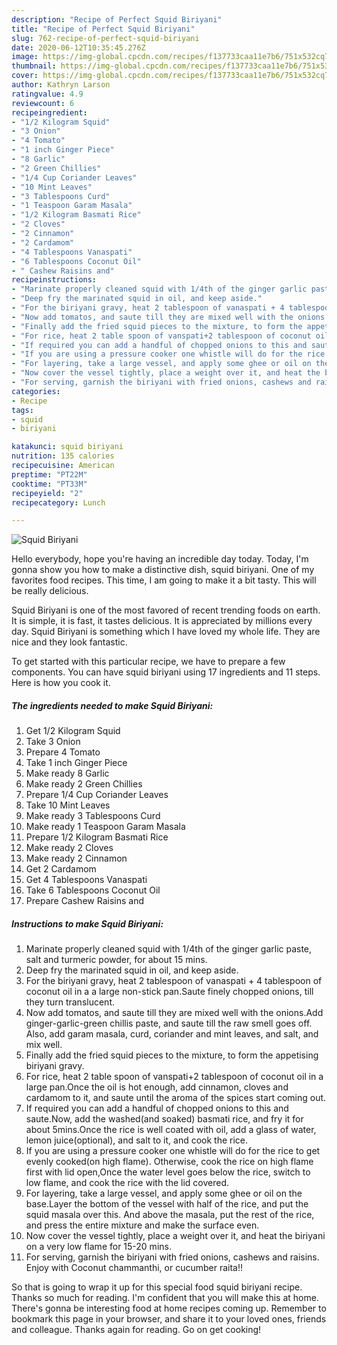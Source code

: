 ```yaml
---
description: "Recipe of Perfect Squid Biriyani"
title: "Recipe of Perfect Squid Biriyani"
slug: 762-recipe-of-perfect-squid-biriyani
date: 2020-06-12T10:35:45.276Z
image: https://img-global.cpcdn.com/recipes/f137733caa11e7b6/751x532cq70/squid-biriyani-recipe-main-photo.jpg
thumbnail: https://img-global.cpcdn.com/recipes/f137733caa11e7b6/751x532cq70/squid-biriyani-recipe-main-photo.jpg
cover: https://img-global.cpcdn.com/recipes/f137733caa11e7b6/751x532cq70/squid-biriyani-recipe-main-photo.jpg
author: Kathryn Larson
ratingvalue: 4.9
reviewcount: 6
recipeingredient:
- "1/2 Kilogram Squid"
- "3 Onion"
- "4 Tomato"
- "1 inch Ginger Piece"
- "8 Garlic"
- "2 Green Chillies"
- "1/4 Cup Coriander Leaves"
- "10 Mint Leaves"
- "3 Tablespoons Curd"
- "1 Teaspoon Garam Masala"
- "1/2 Kilogram Basmati Rice"
- "2 Cloves"
- "2 Cinnamon"
- "2 Cardamom"
- "4 Tablespoons Vanaspati"
- "6 Tablespoons Coconut Oil"
- " Cashew Raisins and"
recipeinstructions:
- "Marinate properly cleaned squid with 1/4th of the ginger garlic paste, salt and turmeric powder, for about 15 mins."
- "Deep fry the marinated squid in oil, and keep aside."
- "For the biriyani gravy, heat 2 tablespoon of vanaspati + 4 tablespoon of coconut oil in a a large non-stick pan.Saute finely chopped onions, till they turn translucent."
- "Now add tomatos, and saute till they are mixed well with the onions.Add ginger-garlic-green chillis paste, and saute till the raw smell goes off. Also, add garam masala, curd, coriander and mint leaves, and salt, and mix well."
- "Finally add the fried squid pieces to the mixture, to form the appetising biriyani gravy."
- "For rice, heat 2 table spoon of vanspati+2 tablespoon of coconut oil in a large pan.Once the oil is hot enough, add cinnamon, cloves and cardamom to it, and saute until the aroma of the spices start coming out."
- "If required you can add a handful of chopped onions to this and saute.Now, add the washed(and soaked) basmati rice, and fry it for about 5mins.Once the rice is well coated with oil, add a glass of water, lemon juice(optional), and salt to it, and cook the rice."
- "If you are using a pressure cooker one whistle will do for the rice to get evenly cooked(on high flame). Otherwise, cook the rice on high flame first with lid open,Once the water level goes below the rice, switch to low flame, and cook the rice with the lid covered."
- "For layering, take a large vessel, and apply some ghee or oil on the base.Layer the bottom of the vessel with half of the rice, and put the squid masala over this. And above the masala, put the rest of the rice, and press the entire mixture and make the surface even."
- "Now cover the vessel tightly, place a weight over it, and heat the biriyani on a very low flame for 15-20 mins."
- "For serving, garnish the biriyani with fried onions, cashews and raisins. Enjoy with Coconut chammanthi, or cucumber raita!!"
categories:
- Recipe
tags:
- squid
- biriyani

katakunci: squid biriyani 
nutrition: 135 calories
recipecuisine: American
preptime: "PT22M"
cooktime: "PT33M"
recipeyield: "2"
recipecategory: Lunch

---
```



![Squid Biriyani](https://img-global.cpcdn.com/recipes/f137733caa11e7b6/751x532cq70/squid-biriyani-recipe-main-photo.jpg)

Hello everybody, hope you're having an incredible day today. Today, I'm gonna show you how to make a distinctive dish, squid biriyani. One of my favorites food recipes. This time, I am going to make it a bit tasty. This will be really delicious.



Squid Biriyani is one of the most favored of recent trending foods on earth. It is simple, it is fast, it tastes delicious. It is appreciated by millions every day. Squid Biriyani is something which I have loved my whole life. They are nice and they look fantastic.


To get started with this particular recipe, we have to prepare a few components. You can have squid biriyani using 17 ingredients and 11 steps. Here is how you cook it.

<!--inarticleads1-->

##### The ingredients needed to make Squid Biriyani:

1. Get 1/2 Kilogram Squid
1. Take 3 Onion
1. Prepare 4 Tomato
1. Take 1 inch Ginger Piece
1. Make ready 8 Garlic
1. Make ready 2 Green Chillies
1. Prepare 1/4 Cup Coriander Leaves
1. Take 10 Mint Leaves
1. Make ready 3 Tablespoons Curd
1. Make ready 1 Teaspoon Garam Masala
1. Prepare 1/2 Kilogram Basmati Rice
1. Make ready 2 Cloves
1. Make ready 2 Cinnamon
1. Get 2 Cardamom
1. Get 4 Tablespoons Vanaspati
1. Take 6 Tablespoons Coconut Oil
1. Prepare  Cashew Raisins and




<!--inarticleads2-->

##### Instructions to make Squid Biriyani:

1. Marinate properly cleaned squid with 1/4th of the ginger garlic paste, salt and turmeric powder, for about 15 mins.
1. Deep fry the marinated squid in oil, and keep aside.
1. For the biriyani gravy, heat 2 tablespoon of vanaspati + 4 tablespoon of coconut oil in a a large non-stick pan.Saute finely chopped onions, till they turn translucent.
1. Now add tomatos, and saute till they are mixed well with the onions.Add ginger-garlic-green chillis paste, and saute till the raw smell goes off. Also, add garam masala, curd, coriander and mint leaves, and salt, and mix well.
1. Finally add the fried squid pieces to the mixture, to form the appetising biriyani gravy.
1. For rice, heat 2 table spoon of vanspati+2 tablespoon of coconut oil in a large pan.Once the oil is hot enough, add cinnamon, cloves and cardamom to it, and saute until the aroma of the spices start coming out.
1. If required you can add a handful of chopped onions to this and saute.Now, add the washed(and soaked) basmati rice, and fry it for about 5mins.Once the rice is well coated with oil, add a glass of water, lemon juice(optional), and salt to it, and cook the rice.
1. If you are using a pressure cooker one whistle will do for the rice to get evenly cooked(on high flame). Otherwise, cook the rice on high flame first with lid open,Once the water level goes below the rice, switch to low flame, and cook the rice with the lid covered.
1. For layering, take a large vessel, and apply some ghee or oil on the base.Layer the bottom of the vessel with half of the rice, and put the squid masala over this. And above the masala, put the rest of the rice, and press the entire mixture and make the surface even.
1. Now cover the vessel tightly, place a weight over it, and heat the biriyani on a very low flame for 15-20 mins.
1. For serving, garnish the biriyani with fried onions, cashews and raisins. Enjoy with Coconut chammanthi, or cucumber raita!!




So that is going to wrap it up for this special food squid biriyani recipe. Thanks so much for reading. I'm confident that you will make this at home. There's gonna be interesting food at home recipes coming up. Remember to bookmark this page in your browser, and share it to your loved ones, friends and colleague. Thanks again for reading. Go on get cooking!
